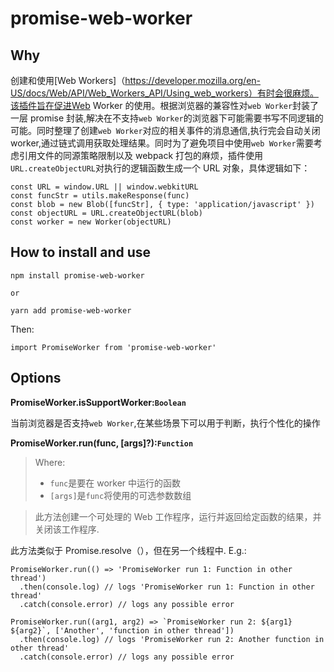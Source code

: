 # promise-web-worker

## Why

创建和使用[Web Workers]（https://developer.mozilla.org/en-US/docs/Web/API/Web_Workers_API/Using_web_workers）有时会很麻烦。该插件旨在促进Web Worker 的使用。根据浏览器的兼容性对`web Worker`封装了一层 promise 封装,解决在不支持`web Worker`的浏览器下可能需要书写不同逻辑的可能。同时整理了创建`web Worker`对应的相关事件的消息通信,执行完会自动关闭 worker,通过链式调用获取处理结果。同时为了避免项目中使用`web Worker`需要考虑引用文件的同源策略限制以及 webpack 打包的麻烦，插件使用`URL.createObjectURL`对执行的逻辑函数生成一个 URL 对象，具体逻辑如下：

```
const URL = window.URL || window.webkitURL
const funcStr = utils.makeResponse(func)
const blob = new Blob([funcStr], { type: 'application/javascript' })
const objectURL = URL.createObjectURL(blob)
const worker = new Worker(objectURL)

```

## How to install and use

```
npm install promise-web-worker

or

yarn add promise-web-worker

```

Then:

```
import PromiseWorker from 'promise-web-worker'
```

## Options

**PromiseWorker.isSupportWorker:`Boolean`**

当前浏览器是否支持`web Worker`,在某些场景下可以用于判断，执行个性化的操作

**PromiseWorker.run(func, [args]?):`Function`**

> Where:
>
> - `func`是要在 worker 中运行的函数
> - `[args]`是`func`将使用的可选参数数组

> 此方法创建一个可处理的 Web 工作程序，运行并返回给定函数的结果，并关闭该工作程序.

此方法类似于 Promise.resolve（），但在另一个线程中.
E.g.:

```
PromiseWorker.run(() => 'PromiseWorker run 1: Function in other thread')
  .then(console.log) // logs 'PromiseWorker run 1: Function in other thread'
  .catch(console.error) // logs any possible error

PromiseWorker.run((arg1, arg2) => `PromiseWorker run 2: ${arg1} ${arg2}`, ['Another', 'function in other thread'])
  .then(console.log) // logs 'PromiseWorker run 2: Another function in other thread'
  .catch(console.error) // logs any possible error
```
